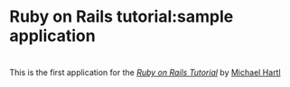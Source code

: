 # Ruby on Rails tutorial:sample application
#
This is the first application for the
[*Ruby on Rails Tutorial*](http://railsturoial.jp/)
by [Michael Hartl](http://michaelhart1.com)
